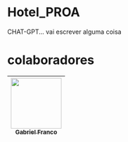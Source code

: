 # Hotel_PROA
CHAT-GPT... vai escrever alguma coisa

# colaboradores


<!--Quando fizer aquele projeto em grupo ou receber alguma Pull Request como contribuição destaque-os. Uma coisa bem bacana aqui é misturar imagens com tabelas: -->

[<img src="https://avatars.githubusercontent.com/u/89610183?s=400&u=e0a910f1089b47ec21e23fb01ea1d32d12e7e288&v=4" width=115 > <br> <sub> Gabriel Franco </sub>](https://github.com/GabrieloFranco) |
| :---: | 

<!--Confuso? Calma que eu explico.

Dentro de || temos uma tag html <img>, nela foi definido o link e o tamanho da imagem com src e width. Aqui foi inserido o avatar do dev.

Depois temos a tag <br>, que faz uma quebra de linha com o próximo elemento colocando-o em baixo da imagem.

Dentro de <sub> colocamos o nome dele.

Em seguida, juntamos a imagem e o nome dentro de [] seguido do link do github em ()

Por fim, os elementos são organizados em uma 'micro tabela', obtendo como resultado algo parecido com:

Para inserir mais devs, basta adicionais mais colunas.-->
